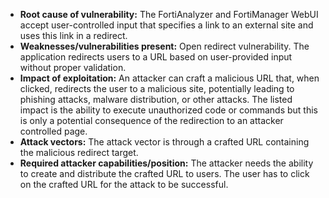 - **Root cause of vulnerability:** The FortiAnalyzer and FortiManager WebUI accept user-controlled input that specifies a link to an external site and uses this link in a redirect.
- **Weaknesses/vulnerabilities present:** Open redirect vulnerability. The application redirects users to a URL based on user-provided input without proper validation.
- **Impact of exploitation:** An attacker can craft a malicious URL that, when clicked, redirects the user to a malicious site, potentially leading to phishing attacks, malware distribution, or other attacks. The listed impact is the ability to execute unauthorized code or commands but this is only a potential consequence of the redirection to an attacker controlled page.
- **Attack vectors:** The attack vector is through a crafted URL containing the malicious redirect target.
- **Required attacker capabilities/position:** The attacker needs the ability to create and distribute the crafted URL to users. The user has to click on the crafted URL for the attack to be successful.